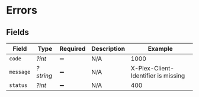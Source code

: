 # Errors


## Fields

| Field                               | Type                                | Required                            | Description                         | Example                             |
| ----------------------------------- | ----------------------------------- | ----------------------------------- | ----------------------------------- | ----------------------------------- |
| `code`                              | *?int*                              | :heavy_minus_sign:                  | N/A                                 | 1000                                |
| `message`                           | *?string*                           | :heavy_minus_sign:                  | N/A                                 | X-Plex-Client-Identifier is missing |
| `status`                            | *?int*                              | :heavy_minus_sign:                  | N/A                                 | 400                                 |